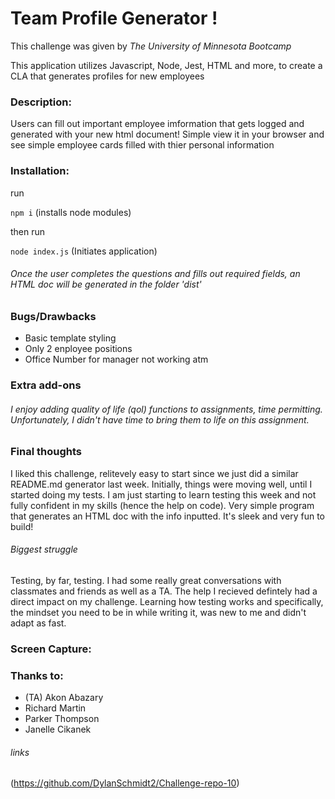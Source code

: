 # Team Profile Generator !

This challenge was given by _The University of Minnesota Bootcamp_ 

This application utilizes Javascript, Node, Jest, HTML and more, to create a CLA that generates profiles for new employees

### Description: 
Users can fill out important employee imformation that gets logged and generated with your new html document! Simple view it in your browser and see simple employee cards filled with thier personal information

### Installation:
run 

```npm i``` (installs node modules)

 then run
 
 ```node index.js``` (Initiates application)
 
 ###### Once the user completes the questions and fills out required fields, an HTML doc will be generated in the folder 'dist'

    
### Bugs/Drawbacks

* Basic template styling
* Only 2 enployee positions
* Office Number for manager not working atm

### Extra add-ons

###### I enjoy adding quality of life (qol) functions to assignments, time permitting. Unfortunately, I didn't have time to bring them to life on this assignment.

### Final thoughts
I liked this challenge, relitevely easy to start since we just did a similar README.md generator last week. Initially, things were moving well, until I started doing my tests. I am just starting to learn testing this week and not fully confident in my skills (hence the help on code). Very simple program that generates an HTML doc with the info inputted. It's sleek and very fun to build!

###### Biggest struggle
Testing, by far, testing. I had some really great conversations with classmates and friends as well as a TA. The help I recieved defintely had a direct impact on my challenge. Learning how testing works and specifically, the mindset you need to be in while writing it, was new to me and didn't adapt as fast.


### Screen Capture:


### Thanks to:
* (TA) Akon Abazary
* Richard Martin
* Parker Thompson
* Janelle Cikanek

###### links
(https://github.com/DylanSchmidt2/Challenge-repo-10)
